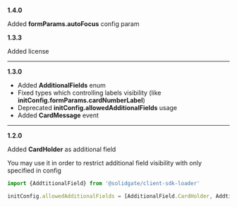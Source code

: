 **1.4.0**

Added **formParams.autoFocus** config param

**1.3.3**

Added license

***

**1.3.0**


- Added **AdditionalFields** enum
- Fixed types which controlling labels visibility (like **initConfig.formParams.cardNumberLabel**)
- Deprecated **initConfig.allowedAdditionalFields** usage
- Added **CardMessage** event

***

**1.2.0**

Added **CardHolder** as additional field

You may use it in order to restrict additional field visibility with only specified in config
```typescript
import {AddtitionalField} from '@solidgate/client-sdk-loader'

initConfig.allowedAdditionalFields = [AdditionalField.CardHolder, AddtitionalField.Pin]
```

